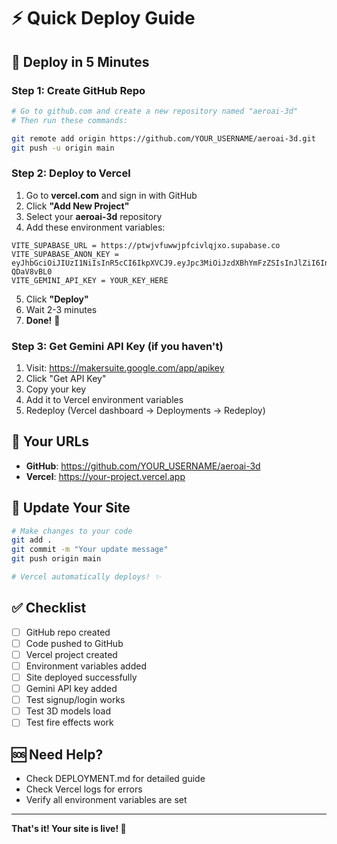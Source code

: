 # ⚡ Quick Deploy Guide

## 🎯 Deploy in 5 Minutes

### Step 1: Create GitHub Repo
```bash
# Go to github.com and create a new repository named "aeroai-3d"
# Then run these commands:

git remote add origin https://github.com/YOUR_USERNAME/aeroai-3d.git
git push -u origin main
```

### Step 2: Deploy to Vercel
1. Go to **vercel.com** and sign in with GitHub
2. Click **"Add New Project"**
3. Select your **aeroai-3d** repository
4. Add these environment variables:

```
VITE_SUPABASE_URL = https://ptwjvfuwwjpfcivlqjxo.supabase.co
VITE_SUPABASE_ANON_KEY = eyJhbGciOiJIUzI1NiIsInR5cCI6IkpXVCJ9.eyJpc3MiOiJzdXBhYmFzZSIsInJlZiI6InB0d2p2ZnV3d2pwZmNpdmxxanhvIiwicm9sZSI6ImFub24iLCJpYXQiOjE3NjEwNjg5OTUsImV4cCI6MjA3NjY0NDk5NX0.XZMuH_2Vb7bqlpTT7AF0gi3aaf2Whs0On-QDaV8vBL0
VITE_GEMINI_API_KEY = YOUR_KEY_HERE
```

5. Click **"Deploy"**
6. Wait 2-3 minutes
7. **Done!** 🎉

### Step 3: Get Gemini API Key (if you haven't)
1. Visit: https://makersuite.google.com/app/apikey
2. Click "Get API Key"
3. Copy your key
4. Add it to Vercel environment variables
5. Redeploy (Vercel dashboard → Deployments → Redeploy)

## 📝 Your URLs
- **GitHub**: https://github.com/YOUR_USERNAME/aeroai-3d
- **Vercel**: https://your-project.vercel.app

## 🔄 Update Your Site
```bash
# Make changes to your code
git add .
git commit -m "Your update message"
git push origin main

# Vercel automatically deploys! ✨
```

## ✅ Checklist
- [ ] GitHub repo created
- [ ] Code pushed to GitHub
- [ ] Vercel project created
- [ ] Environment variables added
- [ ] Site deployed successfully
- [ ] Gemini API key added
- [ ] Test signup/login works
- [ ] Test 3D models load
- [ ] Test fire effects work

## 🆘 Need Help?
- Check DEPLOYMENT.md for detailed guide
- Check Vercel logs for errors
- Verify all environment variables are set

---

**That's it! Your site is live! 🚀**
